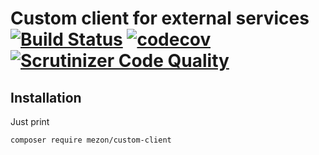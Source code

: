 # Custom client for external services [![Build Status](https://travis-ci.com/alexdodonov/mezon-custom-client.svg?branch=master)](https://travis-ci.com/alexdodonov/mezon-custom-client) [![codecov](https://codecov.io/gh/alexdodonov/mezon-custom-client/branch/master/graph/badge.svg)](https://codecov.io/gh/alexdodonov/mezon-custom-client) [![Scrutinizer Code Quality](https://scrutinizer-ci.com/g/alexdodonov/mezon-custom-client/badges/quality-score.png?b=master)](https://scrutinizer-ci.com/g/alexdodonov/mezon-custom-client/?branch=master)

## Installation

Just print

```
composer require mezon/custom-client
```